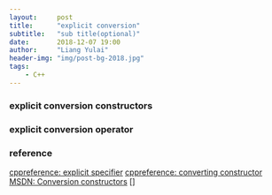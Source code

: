 ```yaml
---
layout:     post
title:      "explicit conversion"
subtitle:   "sub title(optional)"
date:       2018-12-07 19:00
author:     "Liang Yulai"
header-img: "img/post-bg-2018.jpg"
tags:
    - C++
---
```


### explicit conversion constructors

### explicit conversion operator

### reference
[cppreference: explicit specifier](https://en.cppreference.com/w/cpp/language/explicit)
[cppreference: converting constructor](https://en.cppreference.com/w/cpp/language/converting_constructor)
[MSDN: Conversion constructors](https://docs.microsoft.com/en-us/cpp/cpp/user-defined-type-conversions-cpp?view=vs-2017#ConvCTOR)
[]